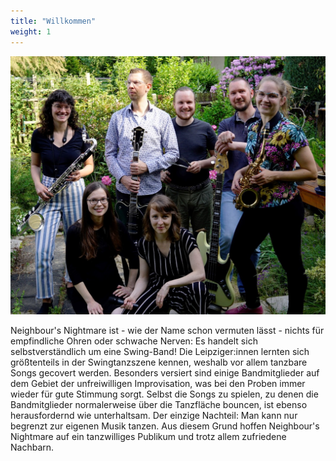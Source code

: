 ```yaml
---
title: "Willkommen"
weight: 1
---
```


![Contact](images/cover-image.jpg)

Neighbour's Nightmare ist - wie der Name schon vermuten lässt - nichts für empfindliche Ohren oder schwache Nerven: Es handelt sich selbstverständlich um eine Swing-Band! Die Leipziger:innen lernten sich größtenteils in der Swingtanzszene kennen, weshalb vor allem tanzbare Songs gecovert werden. Besonders versiert sind einige Bandmitglieder auf dem Gebiet der unfreiwilligen Improvisation, was bei den Proben immer wieder für gute Stimmung sorgt. Selbst die Songs zu spielen, zu denen die Bandmitglieder normalerweise über die Tanzfläche bouncen, ist ebenso herausfordernd wie unterhaltsam. Der einzige Nachteil: Man kann nur begrenzt zur eigenen Musik tanzen. Aus diesem Grund hoffen Neighbour's Nightmare auf ein tanzwilliges Publikum und trotz allem zufriedene Nachbarn.
